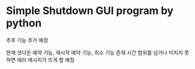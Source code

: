 # Simple Shutdown GUI program by python
추후 기능 추가 예정

현재 셧다운 예약 기능, 재시작 예약 기능, 취소 기능 존재
시간 범위를 넘거나 미치지 못하면 에러 메시지가 뜨게 할 예정
